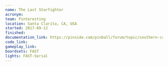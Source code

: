 ```yaml
---
name: The Last Starfighter
acronym:
team: Pinteresting
location: Santa Clarita, CA, USA
started: 2017-09-12
finished:
documentation_link: https://pinside.com/pinball/forum/topic/southern-california-homebrew-anyone-interested/
code_link:
gameplay_link:
boardsets: FAST
lights: FAST-Serial
---
```

